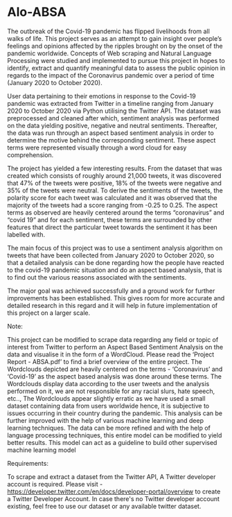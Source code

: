 # Alo-ABSA
The outbreak of the Covid-19 pandemic has flipped livelihoods from all walks of life. This project serves as an attempt to gain insight over people’s feelings and opinions affected by the ripples brought on by the onset of the pandemic worldwide. Concepts of Web scraping and Natural Language Processing were studied and implemented to pursue this project in hopes to identify, extract and quantify meaningful data to assess the public opinion in regards to the impact of the Coronavirus pandemic over a period of time (January 2020 to October 2020).

User data pertaining to their emotions in response to the Covid-19 pandemic was extracted from Twitter in a timeline ranging from January 2020 to October 2020 via Python utilising the Twitter API. The dataset was preprocessed and cleaned after which, sentiment analysis was performed on the data yielding positive, negative and neutral sentiments. Thereafter, the data was run through an aspect based sentiment analysis in order to determine the motive behind the corresponding sentiment. These aspect terms were represented visually through a word cloud for easy comprehension.

The project has yielded a few interesting results. From the dataset that was created which consists of roughly around 21,000 tweets, it was discovered that 47% of the tweets were positive, 18% of the tweets were negative and 35% of the tweets were neutral. To derive the sentiments of the tweets, the polarity score for each tweet was calculated and it was observed that the majority of the tweets had a score ranging from -0.25 to 0.25.
The aspect terms as observed are heavily centered around the terms “coronavirus” and “covid 19” and for each sentiment, these terms are surrounded by other features that direct the particular tweet towards the sentiment it has been labelled with.

The main focus of this project was to use a sentiment analysis algorithm on tweets that have been collected from January 2020 to October 2020, so that a detailed analysis can be done regarding how the people have reacted to the covid-19 pandemic situation and do an aspect based analysis, that is to find out the various reasons associated with the sentiments.

The major goal was achieved successfully and a ground work for further improvements has been established. This gives room for more accurate and detailed research in this regard and it will help in future implementation of this project on a larger scale.


Note:

This project can be modified to scrape data regarding any field or topic of interest from Twitter to perform an Aspect Based Sentiment Analysis on the data and visualise it in the form of a WordCloud.
Please read the ‘Project Report - ABSA.pdf’ to find a brief overview of the entire project.
The Wordclouds depicted are heavily centered on the terms - ‘Coronavirus’ and ‘Covid-19’ as the aspect based analysis was done around these terms. The Wordclouds display data according to the user tweets and the analysis performed on it, we are not responsible for any racial slurs, hate speech, etc..,
The Wordclouds appear slightly erratic as we have used a small dataset containing data from users worldwide hence, it is subjective to issues occurring in their country during the pandemic.
This analysis can be further improved with the help of various machine learning and deep learning techniques. The data can be more refined and with the help of language processing techniques, this entire model can be modified to yield better results.
This model can act as a guideline to build other supervised machine learning model


Requirements:
 
To scrape and extract a dataset from the Twitter API, A Twitter developer account is required. 
Please visit - https://developer.twitter.com/en/docs/developer-portal/overview to create a Twitter Developer Account.
In case there's no Twitter developer account existing, feel free to use our dataset or any available twitter dataset.
